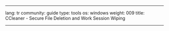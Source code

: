 

---

lang: tr
community: guide
type: tools
os: windows
weight: 009
title: CCleaner - Secure File Deletion and Work Session Wiping

---

<stub>

